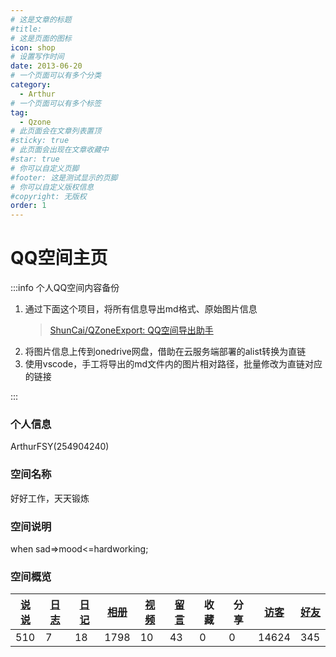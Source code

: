```yaml
---
# 这是文章的标题
#title: 
# 这是页面的图标
icon: shop
# 设置写作时间
date: 2013-06-20
# 一个页面可以有多个分类
category:
  - Arthur
# 一个页面可以有多个标签
tag:
  - Qzone
# 此页面会在文章列表置顶
#sticky: true
# 此页面会出现在文章收藏中
#star: true
# 你可以自定义页脚
#footer: 这是测试显示的页脚
# 你可以自定义版权信息
#copyright: 无版权
order: 1
---
```

# QQ空间主页

:::info 个人QQ空间内容备份

1. 通过下面这个项目，将所有信息导出md格式、原始图片信息
   > [ShunCai/QZoneExport: QQ空间导出助手](https://github.com/ShunCai/QZoneExport)
   >
2. 将图片信息上传到onedrive网盘，借助在云服务端部署的alist转换为直链
3. 使用vscode，手工将导出的md文件内的图片相对路径，批量修改为直链对应的链接

:::

### 个人信息

ArthurFSY(254904240)

### 空间名称

好好工作，天天锻炼

### 空间说明

when sad=>mood<=hardworking;

### 空间概览

| [说说](/article/Arthur/Qzone/Messages) | [日志](/article/Arthur/Qzone/Blogs) | [日记](/article/Arthur/Qzone/Diaries) | [相册](/article/Arthur/Qzone/Albums) | [视频](/article/Arthur/Qzone/Videos) | [留言](/article/Arthur/Qzone/Boards) | 收藏 | 分享 | [访客](/article/Arthur/Qzone/Visitors) | [好友](/article/Arthur/Qzone/Friends) |
| ----------------------------------- | -------------------------------- | ---------------------------------- | --------------------------------- | --------------------------------- | --------------------------------- | ---- | ---- | ----------------------------------- | ---------------------------------- |
| 510                                 | 7                                | 18                                 | 1798                              | 10                                | 43                                | 0    | 0    | 14624                               | 345                                |
